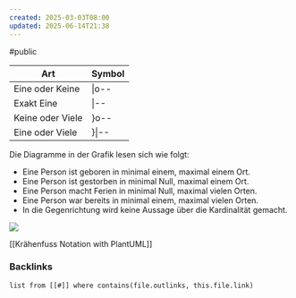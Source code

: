 ```yaml
---
created: 2025-03-03T08:00
updated: 2025-06-14T21:38
---
```

#public

| **Art**          | **Symbol** |
| ---------------- | ---------- |
| Eine oder Keine  | \|o--      |
| Exakt Eine       | \|--       |
| Keine oder Viele | }o--       |
| Eine oder Viele  | }\|--      |

Die Diagramme in der Grafik lesen sich wie folgt:

- Eine Person ist geboren in minimal einem, maximal einem Ort.
- Eine Person ist gestorben in minimal Null, maximal einem Ort.
- Eine Person macht Ferien in minimal Null, maximal vielen Orten.
- Eine Person war bereits in minimal einem, maximal vielen Orten.
- In die Gegenrichtung wird keine Aussage über die Kardinalität gemacht.

![](https://upload.wikimedia.org/wikipedia/de/thumb/9/92/MartinOdell.png/250px-MartinOdell.png)

[[Krähenfuss Notation with PlantUML]]

### Backlinks
```dataview 
list from [[#]] where contains(file.outlinks, this.file.link)
```

